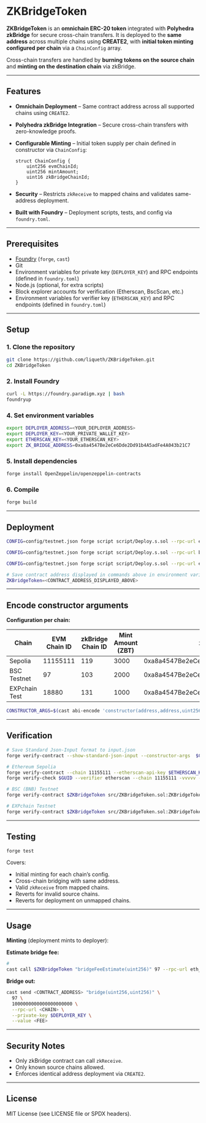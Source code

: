 # ZKBridgeToken

**ZKBridgeToken** is an **omnichain ERC-20 token** integrated with **Polyhedra zkBridge** for secure cross-chain transfers.
It is deployed to the **same address** across multiple chains using **CREATE2**, with **initial token minting configured per chain** via a `ChainConfig` array.

Cross-chain transfers are handled by **burning tokens on the source chain** and **minting on the destination chain** via zkBridge.

---

## Features

* **Omnichain Deployment** – Same contract address across all supported chains using `CREATE2`.
* **Polyhedra zkBridge Integration** – Secure cross-chain transfers with zero-knowledge proofs.
* **Configurable Minting** – Initial token supply per chain defined in constructor via `ChainConfig`:

  ```solidity
  struct ChainConfig {
      uint256 evmChainId;
      uint256 mintAmount;
      uint16 zkBridgeChainId;
  }
  ```
* **Security** – Restricts `zkReceive` to mapped chains and validates same-address deployment.
* **Built with Foundry** – Deployment scripts, tests, and config via `foundry.toml`.

---

## Prerequisites

* [Foundry](https://book.getfoundry.sh/) (`forge`, `cast`)
* Git
* Environment variables for private key (`DEPLOYER_KEY`) and RPC endpoints (defined in `foundry.toml`)
* Node.js (optional, for extra scripts)
* Block explorer accounts for verification (Etherscan, BscScan, etc.)
* Environment variables for verifier key (`ETHERSCAN_KEY`) and RPC endpoints (defined in `foundry.toml`)

---

## Setup

### 1. Clone the repository

```bash
git clone https://github.com/liqueth/ZKBridgeToken.git
cd ZKBridgeToken
```

### 2. Install Foundry

```bash
curl -L https://foundry.paradigm.xyz | bash
foundryup
```

### 4. Set environment variables

```bash
export DEPLOYER_ADDRESS=<YOUR_DEPLOYER_ADDRESS>
export DEPLOYER_KEY=<YOUR_PRIVATE_WALLET_KEY>
export ETHERSCAN_KEY=<YOUR_ETHERSCAN_KEY>
export ZK_BRIDGE_ADDRESS=0xa8a4547Be2eCe6Dde2Dd91b4A5adFe4A043b21C7
```

### 5. Install dependencies

```bash
forge install OpenZeppelin/openzeppelin-contracts
```

### 6. Compile

```bash
forge build
```

---

## Deployment

```bash
CONFIG=config/testnet.json forge script script/Deploy.s.sol --rpc-url eth_test --private-key $DEPLOYER_KEY --broadcast # Ethereum Sepolia
```

```bash
CONFIG=config/testnet.json forge script script/Deploy.s.sol --rpc-url bsc_test --private-key $DEPLOYER_KEY --broadcast # BSC (BNB) Testnet
```

```bash
CONFIG=config/testnet.json forge script script/Deploy.s.sol --rpc-url exp_test --private-key $DEPLOYER_KEY --broadcast # EXPchain Testnet
```

```bash
# Save contract address displayed in commands above in environment variable
ZKBridgeToken=<CONTRACT_ADDRESS_DISPLAYED_ABOVE>
```

---

## Encode constructor arguments

**Configuration per chain:**

| Chain         | EVM Chain ID | zkBridge Chain ID | Mint Amount (ZBT) | zkBridge Address                           |
| ------------- | ------------ | ----------------- | ----------------- | ------------------------------------------ |
| Sepolia       | 11155111     | 119               | 3000              | 0xa8a4547Be2eCe6Dde2Dd91b4A5adFe4A043b21C7 |
| BSC Testnet   | 97           | 103               | 2000              | 0xa8a4547Be2eCe6Dde2Dd91b4A5adFe4A043b21C7 |
| EXPchain Test | 18880        | 131               | 1000              | 0xa8a4547Be2eCe6Dde2Dd91b4A5adFe4A043b21C7 |

```bash
CONSTRUCTOR_ARGS=$(cast abi-encode 'constructor(address,address,uint256[][])' $DEPLOYER_ADDRESS 0xa8a4547Be2eCe6Dde2Dd91b4A5adFe4A043b21C7 '[[11155111,119],[97,103],[18880,131]]')
```

---

## Verification

```bash
# Save Standard Json-Input format to input.json
forge verify-contract --show-standard-json-input --constructor-args  $CONSTRUCTOR_ARGS $ZKBridgeToken src/ZKBridgeToken.sol:ZKBridgeToken > input.json
```

```bash
# Ethereum Sepolia
forge verify-contract --chain 11155111 --etherscan-api-key $ETHERSCAN_KEY --constructor-args  $CONSTRUCTOR_ARGS $ZKBridgeToken src/ZKBridgeToken.sol:ZKBridgeToken
forge verify-check $GUID --verifier etherscan --chain 11155111 -vvvvv --etherscan-api-key $ETHERSCAN_KEY
```

```bash
# BSC (BNB) Testnet
forge verify-contract $ZKBridgeToken src/ZKBridgeToken.sol:ZKBridgeToken --chain-id 97 --etherscan-api-key $ETHERSCAN_KEY --constructor-args  $CONSTRUCTOR_ARGS
```

```bash
# EXPchain Testnet
forge verify-contract $ZKBridgeToken src/ZKBridgeToken.sol:ZKBridgeToken --chain-id 18880 --etherscan-api-key $ETHERSCAN_KEY --constructor-args  $CONSTRUCTOR_ARGS
```

---

## Testing

```bash
forge test
```

Covers:

* Initial minting for each chain’s config.
* Cross-chain bridging with same address.
* Valid `zkReceive` from mapped chains.
* Reverts for invalid source chains.
* Reverts for deployment on unmapped chains.

---

## Usage

**Minting** (deployment mints to deployer):

**Estimate bridge fee:**

```bash
# 
cast call $ZKBridgeToken "bridgeFeeEstimate(uint256)" 97 --rpc-url eth_test
```

**Bridge out:**

```bash
cast send <CONTRACT_ADDRESS> "bridge(uint256,uint256)" \
  97 \
  1000000000000000000000 \
  --rpc-url <CHAIN> \
  --private-key $DEPLOYER_KEY \
  --value <FEE>
```

---

## Security Notes

* Only zkBridge contract can call `zkReceive`.
* Only known source chains allowed.
* Enforces identical address deployment via `CREATE2`.

---

## License

MIT License (see LICENSE file or SPDX headers).
